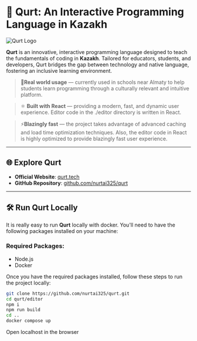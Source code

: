 # 🚀 Qurt: An Interactive Programming Language in Kazakh

![Qurt Logo](https://qurt.tech/images/logo.png)

**Qurt** is an innovative, interactive programming language designed to teach the fundamentals of coding in **Kazakh**. Tailored for educators, students, and developers, Qurt bridges the gap between technology and native language, fostering an inclusive learning environment.

> 🏫**Real world usage** — currently used in schools near Almaty to help students learn programming through a culturally relevant and intuitive platform.

> ⚛️ **Built with React** — providing a modern, fast, and dynamic user experience. Editor code in the ./editor directory is written in React.

> ⚡**Blazingly fast** — the project takes advantage of advanced caching and load time optimization techniques. Also, the editor code in React is highly optimized to provide blazingly fast user experience.

---

## 🌐 Explore Qurt

- **Official Website**: [qurt.tech](https://qurt.tech)
- **GitHub Repository**: [github.com/nurtai325/qurt](https://github.com/nurtai325/qurt)

---

## 🛠️ Run Qurt Locally

It is really easy to run **Qurt** locally with docker. You'll need to have the following packages installed on your machine:

### Required Packages:

- Node.js
- Docker

Once you have the required packages installed, follow these steps to run the project locally:

```bash
git clone https://github.com/nurtai325/qurt.git
cd qurt/editor
npm i
npm run build
cd ..
docker compose up
```

Open localhost in the browser

